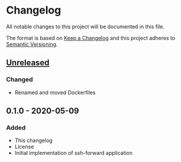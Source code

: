 # Changelog
All notable changes to this project will be documented in this file.

The format is based on [Keep a Changelog](http://keepachangelog.com/en/1.0.0/)
and this project adheres to [Semantic Versioning](http://semver.org/spec/v2.0.0.html).

## [Unreleased]
### Changed
- Renamed and moved Dockerfiles

## 0.1.0 - 2020-05-09
### Added
- This changelog
- License
- Initial implementation of ssh-forward application

[Unreleased]: https://gitlab.com/personal-assistant-bot/infrastructure/ssh-forward/compare/v0.1.0...master
